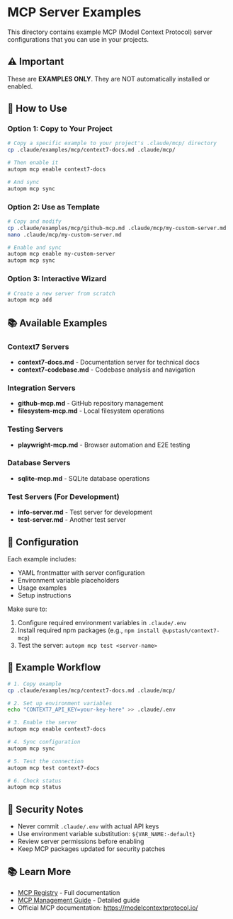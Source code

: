 # MCP Server Examples

This directory contains example MCP (Model Context Protocol) server configurations that you can use in your projects.

## ⚠️ Important

These are **EXAMPLES ONLY**. They are NOT automatically installed or enabled.

## 🚀 How to Use

### Option 1: Copy to Your Project

```bash
# Copy a specific example to your project's .claude/mcp/ directory
cp .claude/examples/mcp/context7-docs.md .claude/mcp/

# Then enable it
autopm mcp enable context7-docs

# And sync
autopm mcp sync
```

### Option 2: Use as Template

```bash
# Copy and modify
cp .claude/examples/mcp/github-mcp.md .claude/mcp/my-custom-server.md
nano .claude/mcp/my-custom-server.md

# Enable and sync
autopm mcp enable my-custom-server
autopm mcp sync
```

### Option 3: Interactive Wizard

```bash
# Create a new server from scratch
autopm mcp add
```

## 📚 Available Examples

### Context7 Servers
- **context7-docs.md** - Documentation server for technical docs
- **context7-codebase.md** - Codebase analysis and navigation

### Integration Servers
- **github-mcp.md** - GitHub repository management
- **filesystem-mcp.md** - Local filesystem operations

### Testing Servers
- **playwright-mcp.md** - Browser automation and E2E testing

### Database Servers
- **sqlite-mcp.md** - SQLite database operations

### Test Servers (For Development)
- **info-server.md** - Test server for development
- **test-server.md** - Another test server

## 🔧 Configuration

Each example includes:
- YAML frontmatter with server configuration
- Environment variable placeholders
- Usage examples
- Setup instructions

Make sure to:
1. Configure required environment variables in `.claude/.env`
2. Install required npm packages (e.g., `npm install @upstash/context7-mcp`)
3. Test the server: `autopm mcp test <server-name>`

## 📝 Example Workflow

```bash
# 1. Copy example
cp .claude/examples/mcp/context7-docs.md .claude/mcp/

# 2. Set up environment variables
echo "CONTEXT7_API_KEY=your-key-here" >> .claude/.env

# 3. Enable the server
autopm mcp enable context7-docs

# 4. Sync configuration
autopm mcp sync

# 5. Test the connection
autopm mcp test context7-docs

# 6. Check status
autopm mcp status
```

## 🔐 Security Notes

- Never commit `.claude/.env` with actual API keys
- Use environment variable substitution: `${VAR_NAME:-default}`
- Review server permissions before enabling
- Keep MCP packages updated for security patches

## 📚 Learn More

- [MCP Registry](../../mcp/MCP-REGISTRY.md) - Full documentation
- [MCP Management Guide](../../../../docs/MCP-MANAGEMENT-GUIDE.md) - Detailed guide
- Official MCP documentation: https://modelcontextprotocol.io/
